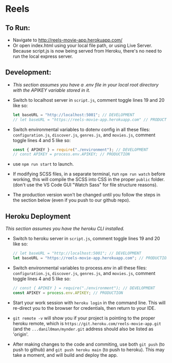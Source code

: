 # Reels

## To Run:

- Navigate to http://reels-movie-app.herokuapp.com/
- Or open index.html using your local file path, or using Live Server. Because script.js is now being served from Heroku, there's no need to run the local express server.

## Development:

- _This section assumes you have a .env file in your local root directory with the APIKEY variable stored in it._

- Switch to localhost server in `script.js`, comment toggle lines 19 and 20 like so:

  ```javascript
  let baseURL = "http://localhost:5001"; // DEVELOPMENT
  // let baseURL = "https://reels-movie-app.herokuapp.com" // PRODUCTION
  ```

- Switch environmental variables to dotenv config in all these files: `configuration.js`, `discover.js`, `genres.js`, and `movies.js`, comment toggle lines 4 and 5 like so:
  ```javascript
  const { APIKEY } = require("./environment"); // DEVELOPMENT
  // const APIKEY = process.env.APIKEY; // PRODUCTION
  ```
- use `npm run start` to launch.
- If modifying SCSS files, in a separate terminal, run `npm run watch` before working, this will compile the SCSS into CSS in the proper `public` folder. (don't use the VS Code GUI "Watch Sass" for file structure reasons).
- The production version won't be changed until you follow the steps in the section below (even if you push to our github repo).

## Heroku Deployment

_This section assumes you have the heroku CLI installed._

- Switch to heroku server in `script.js`, comment toggle lines 19 and 20 like so:

  ```javascript
  // let baseURL = "http://localhost:5001"; // DEVELOPMENT
  let baseURL = "https://reels-movie-app.herokuapp.com"; // PRODUCTION
  ```

- Switch environmental variables to process.env in all these files: `configuration.js`, `discover.js`, `genres.js`, and `movies.js`, comment toggle lines 4 and 5 like so:
  ```javascript
  // const { APIKEY } = require("./environment"); // DEVELOPMENT
  const APIKEY = process.env.APIKEY; // PRODUCTION
  ```
- Start your work session with `heroku login` in the command line. This will re-direct you to the browser for credentials, then return to your IDE.
- `git remote -v` will show you if your project is pointing to the proper heroku remote, which is `https://git.heroku.com/reels-movie-app.git` (and the `...danil0man/mynder.git` address should also be listed as 'origin'.
- After making changes to the code and commiting, use both `git push` (to push to github) and `git push heroku main` (to push to heroku). This may take a moment, and will build and deploy the app.
